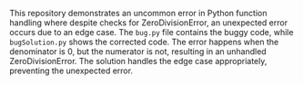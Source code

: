 This repository demonstrates an uncommon error in Python function handling where despite checks for ZeroDivisionError, an unexpected error occurs due to an edge case. The `bug.py` file contains the buggy code, while `bugSolution.py` shows the corrected code. The error happens when the denominator is 0, but the numerator is not, resulting in an unhandled ZeroDivisionError. The solution handles the edge case appropriately, preventing the unexpected error.